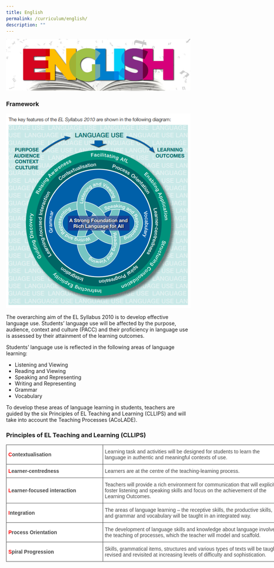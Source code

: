 ```yaml
---
title: English
permalink: /curriculum/english/
description: ""
---
```

![](/images/ATS_English.jpeg)

### Framework

![](/images/EL_framework.png)

The overarching aim of the EL Syllabus 2010 is to develop effective language use. Students’ language use will be affected by the purpose, audience, context and culture (PACC) and their proficiency in language use is assessed by their attainment of the learning outcomes. 


Students’ language use is reflected in the following areas of language learning:

*   Listening and Viewing
*   Reading and Viewing    
*   Speaking and Representing   
*   Writing and Representing
*   Grammar
*   Vocabulary
    

  
To develop these areas of language learning in students, teachers are guided by the six Principles of EL Teaching and Learning (CLLIPS) and will take into account the Teaching Processes (ACoLADE).


### Principles of EL Teaching and Learning (CLLIPS)


<style type="text/css">
.tg  {border-collapse:collapse;border-spacing:0;margin:0px auto;}
.tg td{border-color:black;border-style:solid;border-width:1px;font-family:Arial, sans-serif;font-size:14px;
  overflow:hidden;padding:10px 5px;word-break:normal;}
.tg th{border-color:black;border-style:solid;border-width:1px;font-family:Arial, sans-serif;font-size:14px;
  font-weight:normal;overflow:hidden;padding:10px 5px;word-break:normal;}
.tg .tg-j9u5{background-color:#FFF;border-color:#454545;color:#F00;font-weight:bold;text-align:left;vertical-align:middle}
.tg .tg-z2mj{background-color:#FFF;border-color:#454545;color:#454545;text-align:left;vertical-align:middle}
</style>
<table class="tg" style="undefined;table-layout: fixed; width: 752px">
<colgroup>
<col style="width: 264px">
<col style="width: 488px">
</colgroup>
<tbody>
  <tr>
    <td class="tg-j9u5">C<span style="color:#454545">ontextualisation</span></td>
    <td class="tg-z2mj">Learning task and activities will be designed for students to learn the language in authentic and meaningful contexts of use.</td>
  </tr>
  <tr>
    <td class="tg-j9u5">L<span style="color:#454545">earner-centredness</span></td>
    <td class="tg-z2mj">Learners are at the centre of the teaching-learning process.</td>
  </tr>
  <tr>
    <td class="tg-j9u5">L<span style="color:#454545">earner-focused interaction</span></td>
    <td class="tg-z2mj">Teachers will provide a rich environment for communication that will explicitly foster listening and speaking skills and focus on the achievement of the Learning Outcomes.</td>
  </tr>
  <tr>
    <td class="tg-j9u5">I<span style="color:#454545">ntegration</span></td>
    <td class="tg-z2mj">The areas of language learning – the receptive skills, the productive skills, and grammar and vocabulary will be taught in an integrated way.</td>
  </tr>
  <tr>
    <td class="tg-j9u5">P<span style="color:#454545">rocess Orientation</span></td>
    <td class="tg-z2mj">The development of language skills and knowledge about language involves the teaching of processes, which the teacher will model and scaffold.</td>
  </tr>
  <tr>
    <td class="tg-j9u5">S<span style="color:#454545">piral Progression</span></td>
    <td class="tg-z2mj">Skills, grammatical items, structures and various types of texts will be taught, revised and revisited at increasing levels of difficulty and sophistication.</td>
  </tr>
</tbody>
</table>